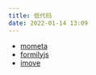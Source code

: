 ```yaml
---
title: 低代码
date: 2022-01-14 13:09
---
```


- [mometa](https://github.com/imcuttle/mometa)
- [formilyjs](https://formilyjs.org/zh-CN)
- [imove](https://github.com/i5ting/imove)

